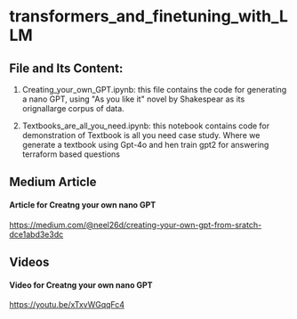 # transformers_and_finetuning_with_LLM

## File and Its Content:

1. Creating_your_own_GPT.ipynb: this file contains the code for generating a nano GPT, using "As you like it" novel by Shakespear as its orignallarge corpus of data.


2. Textbooks_are_all_you_need.ipynb: this notebook contains code for demonstration of Textbook is all you need case study. Where we generate a textbook using Gpt-4o and hen train gpt2 for answering terraform based questions

## Medium Article

#### Article for Creatng your own nano GPT
https://medium.com/@neel26d/creating-your-own-gpt-from-sratch-dce1abd3e3dc


## Videos
#### Video for Creatng your own nano GPT
https://youtu.be/xTxvWGqqFc4
